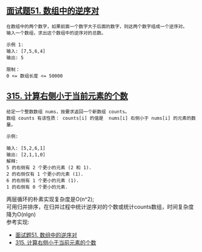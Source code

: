 
## [面试题51. 数组中的逆序对](https://leetcode-cn.com/problems/shu-zu-zhong-de-ni-xu-dui-lcof/)
```text
在数组中的两个数字，如果前面一个数字大于后面的数字，则这两个数字组成一个逆序对。
输入一个数组，求出这个数组中的逆序对的总数。

示例 1:
输入: [7,5,6,4]
输出: 5

限制：
0 <= 数组长度 <= 50000

```
## [315. 计算右侧小于当前元素的个数](https://leetcode-cn.com/problems/count-of-smaller-numbers-after-self/)
```text
给定一个整数数组 nums，按要求返回一个新数组 counts。
数组 counts 有该性质： counts[i] 的值是  nums[i] 右侧小于 nums[i] 的元素的数量。

示例:

输入: [5,2,6,1]
输出: [2,1,1,0]
解释:
5 的右侧有 2 个更小的元素 (2 和 1).
2 的右侧仅有 1 个更小的元素 (1).
6 的右侧有 1 个更小的元素 (1).
1 的右侧有 0 个更小的元素.
```
两层循环的朴素实现复杂度是O(n^2);<br>
可用归并排序，在归并过程中统计逆序对的个数或统计counts数组，时间复杂度降为O(nlgn)<br>
参考实现:
* [面试题51. 数组中的逆序对](i/d.go)
* [315. 计算右侧小于当前元素的个数](ii/d.go)